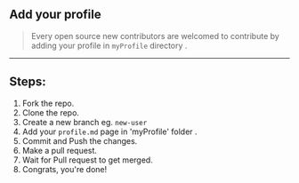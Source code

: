 ## Add your profile


> Every open source new contributors are welcomed to contribute by adding your profile in ``` myProfile ``` directory .

----
## Steps:
1. Fork the repo.
2. Clone the repo.
3. Create a new branch eg. ``` new-user ```
4. Add your ```profile.md``` page in 'myProfile' folder .
5. Commit and Push the changes.
6. Make a pull request.
7. Wait for Pull request to get merged.
8. Congrats, you're done!
